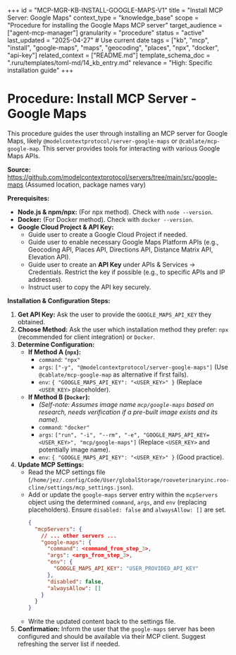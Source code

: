 +++
id = "MCP-MGR-KB-INSTALL-GOOGLE-MAPS-V1"
title = "Install MCP Server: Google Maps"
context_type = "knowledge_base"
scope = "Procedure for installing the Google Maps MCP server"
target_audience = ["agent-mcp-manager"]
granularity = "procedure"
status = "active"
last_updated = "2025-04-27" # Use current date
tags = ["kb", "mcp", "install", "google-maps", "maps", "geocoding", "places", "npx", "docker", "api-key"]
related_context = ["README.md"]
template_schema_doc = ".ruru/templates/toml-md/14_kb_entry.md"
relevance = "High: Specific installation guide"
+++

# Procedure: Install MCP Server - Google Maps

This procedure guides the user through installing an MCP server for Google Maps, likely `@modelcontextprotocol/server-google-maps` or `@cablate/mcp-google-map`. This server provides tools for interacting with various Google Maps APIs.

**Source:** <https://github.com/modelcontextprotocol/servers/tree/main/src/google-maps> (Assumed location, package names vary)

**Prerequisites:**

*   **Node.js & npm/npx:** (For npx method). Check with `node --version`.
*   **Docker:** (For Docker method). Check with `docker --version`.
*   **Google Cloud Project & API Key:**
    *   Guide user to create a Google Cloud Project if needed.
    *   Guide user to enable necessary Google Maps Platform APIs (e.g., Geocoding API, Places API, Directions API, Distance Matrix API, Elevation API).
    *   Guide user to create an **API Key** under APIs & Services -> Credentials. Restrict the key if possible (e.g., to specific APIs and IP addresses).
    *   Instruct user to copy the API key securely.

**Installation & Configuration Steps:**

1.  **Get API Key:** Ask the user to provide the `GOOGLE_MAPS_API_KEY` they obtained.
2.  **Choose Method:** Ask the user which installation method they prefer: `npx` (recommended for client integration) or `Docker`.
3.  **Determine Configuration:**
    *   **If Method A (`npx`):**
        *   `command`: `"npx"`
        *   `args`: `["-y", "@modelcontextprotocol/server-google-maps"]` (Use `@cablate/mcp-google-map` as alternative if first fails).
        *   `env`: `{ "GOOGLE_MAPS_API_KEY": "<USER_KEY>" }` (Replace `<USER_KEY>` placeholder).
    *   **If Method B (`Docker`):**
        *   *(Self-note: Assumes image name `mcp/google-maps` based on research, needs verification if a pre-built image exists and its name).*
        *   `command`: `"docker"`
        *   `args`: `["run", "-i", "--rm", "-e", "GOOGLE_MAPS_API_KEY=<USER_KEY>", "mcp/google-maps"]` (Replace `<USER_KEY>` and potentially image name).
        *   `env`: `{ "GOOGLE_MAPS_API_KEY": "<USER_KEY>" }` (Good practice).
4.  **Update MCP Settings:**
    *   Read the MCP settings file (`/home/jez/.config/Code/User/globalStorage/rooveterinaryinc.roo-cline/settings/mcp_settings.json`).
    *   Add or update the `google-maps` server entry within the `mcpServers` object using the determined `command`, `args`, and `env` (replacing placeholders). Ensure `disabled: false` and `alwaysAllow: []` are set.
        ```json
        {
          "mcpServers": {
            // ... other servers ...
            "google-maps": {
              "command": <command_from_step_3>,
              "args": <args_from_step_3>,
              "env": {
                "GOOGLE_MAPS_API_KEY": "USER_PROVIDED_API_KEY"
              },
              "disabled": false,
              "alwaysAllow": []
            }
          }
        }
        ```
    *   Write the updated content back to the settings file.
5.  **Confirmation:** Inform the user that the `google-maps` server has been configured and should be available via their MCP client. Suggest refreshing the server list if needed.
